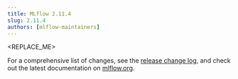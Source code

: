 ```yaml
---
title: MLflow 2.11.4
slug: 2.11.4
authors: [mlflow-maintainers]
---
```


<REPLACE_ME>

For a comprehensive list of changes, see the [release change log](https://github.com/mlflow/mlflow/releases/tag/v2.11.4), and check out the latest documentation on [mlflow.org](http://mlflow.org/).
